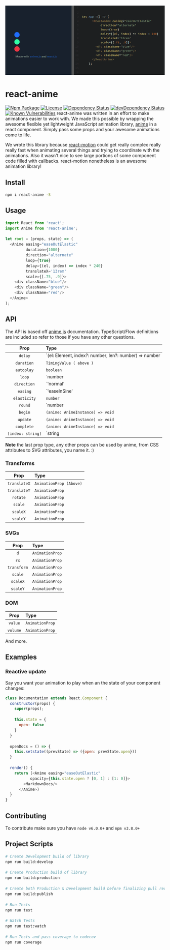 [![Cover][cover-img]][cover-url]

# react-anime

[![Npm Package][npm-img]][npm-url]
[![License][license-img]][license-url]
[![Dependency Status][david-img]][david-url]
[![devDependency Status][david-dev-img]][david-dev-url]
[![Known Vulnerabilities](https://snyk.io/test/npm/react-anime/badge.svg)](https://snyk.io/test/npm/react-anime)
react-anime was written in an effort to make animations easier to work with. We
made this possible by wrapping the awesome flexible yet lightweight JavaScript
animation library, [anime](https://github.com/juliangarnier/anime) in a react
component. Simply pass some props and your awesome animations come to life.

We wrote this library because [react-motion](https://github.com/chenglou/react-motion) could get really complex really really fast when animating several things and trying to coordinate
with the animations. Also it wasn't nice to see large portions of some component code filled with callbacks. react-motion nonetheless is an awesome animation library!

## Install

```bash
npm i react-anime -S
```

## Usage

```js
import React from 'react';
import Anime from 'react-anime';

let root = (props, state) => (
  <Anime easing="easeOutElastic"
         duration={1000}
         direction="alternate"
         loop={true}
         delay={(el, index) => index * 240}
         translateX='13rem'
         scale={[.75, .9]}>
    <div className="blue"/>
    <div className="green"/>
    <div className="red"/>
  </Anime>
);
```

## API

The API is based off [anime.js](https://github.com/juliangarnier/anime) documentation. TypeScript/Flow definitions are included so refer to those if you have any other questions.

|        Prop       |      Type      |
|:-----------------:|:---------------|
| `delay`           | `(el: Element, index?: number, len?: number) => number | number` |
| `duration`        | `TimingValue ( above )` |
| `autoplay`        | `boolean` |
| `loop`            | `number | boolean` |
| `direction`       | `'normal' | 'reverse' | 'alternate'` |
| `easing`          | `'easeInSine' | 'easeOutSine' | 'easeInOutSine' | 'easeInCirc' | 'easeOutCirc' | 'easeInOutCirc' | 'easeInElastic' | 'easeOutElastic' | 'easeInOutElastic' | 'easeInBack' | 'easeOutBack' | 'easeInOutBack' | 'easeInBounce' | 'easeOutBounce' | 'easeInOutBounce' | 'easeInQuad' | 'easeOutQuad' | 'easeInOutQuad' | 'easeInCubic' | 'easeOutCubic' | 'easeInOutCubic' | 'easeInQuart' | 'easeOutQuart' | 'easeInOutQuart' | 'easeInQuint' | 'easeOutQuint' | 'easeInOutQuint' | 'easeInExpo' | 'easeOutExpo' | 'easeInOutExpo' | 'linear'` |
|`elasticity`       | `number` |
| `round`           | `number | boolean` |
| `begin`           | `(anime: AnimeInstance) => void` |
| `update`          | `(anime: AnimeInstance) => void` |
| `complete`        | `(anime: AnimeInstance) => void` |
| `[index: string]` | `string | number | (string | number)[2] | ((el: Element, index?: number) => string | number) | { value: string | number, delay: TimingValues, duration?: TimingValues, easing?: Easing }` |

**Note** the last prop type, any other props can be used by anime, from CSS attributes to SVG attributes, you name it. :)

### Transforms

|        Prop       |      Type       |
|:-----------------:|:----------------|
| `translateX`      | `AnimationProp (Above)` |
| `translateY`      | `AnimationProp` |
| `rotate`          | `AnimationProp` |
| `scale`           | `AnimationProp` |
| `scaleX`          | `AnimationProp` |
| `scaleY`          | `AnimationProp` |

### SVGs

|        Prop       |      Type      |
|:-----------------:|:---------------|
| `d`               | `AnimationProp` |
| `rx`              | `AnimationProp` |
| `transform`       | `AnimationProp` |
| `scale`           | `AnimationProp` |
| `scaleX`          | `AnimationProp` |
| `scaleY`          | `AnimationProp` |

### DOM

|        Prop       |      Type       |
|:-----------------:|:----------------|
| `value`           | `AnimationProp` |
| `volume`          | `AnimationProp` |

And more.

## Examples

### Reactive update

Say you want your animation to play when an the state of your component changes:

```js
class Documentation extends React.Component {
  constructor(props) {
    super(props);

    this.state = {
      open: false
    }
  }

  openDocs = () => {
    this.setstate((prevState) => ({open: prevState.open}))
  }

  render() {
    return (<Anime easing="easeOutElastic"
           opacity={this.state.open ? [0, 1] : [1: 0]}>
        <MarkdownDocs/>
      </Anime>)
  }
}
```

## Contributing

To contribute make sure you have `node v6.0.0+` and `npm v3.8.0+`

## Project Scripts

```bash
# Create Development build of library
npm run build:develop

# Create Production build of library
npm run build:production

# Create both Production & Development build before finalizing pull request
npm run build:publish

# Run Tests
npm run test

# Watch Tests
npm run test:watch

# Run Tests and pass coverage to codecov
npm run coverage
```

[cover-img]: assets/cover.gif
[cover-url]: http://codepen.io/alaingalvan/details/EgjbKP/
[license-img]: http://img.shields.io/:license-mit-blue.svg?style=flat-square
[license-url]: https://opensource.org/licenses/MIT
[david-url]: https://david-dm.org/stelatech/react-anime
[david-img]: https://david-dm.org/stelatech/react-anime.svg?style=flat-square
[david-dev-url]: https://david-dm.org/stelatech/react-anime#info=devDependencies
[david-dev-img]: https://david-dm.org/stelatech/react-anime/dev-status.svg?style=flat-square
[travis-img]: https://img.shields.io/travis/stelatech/react-anime.svg?style=flat-square
[travis-url]:https://travis-ci.org/stelatech/react-anime
[codecov-img]:https://img.shields.io/codecov/c/github/stelatech/react-anime.svg?style=flat-square
[codecov-url]: https://codecov.io/gh/stelatech/react-anime
[npm-img]: https://img.shields.io/npm/v/react-anime.svg?style=flat-square
[npm-url]: http://npm.im/react-anime
[npm-download-img]: https://img.shields.io/npm/dm/react-anime.svg?style=flat-square
